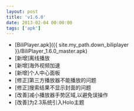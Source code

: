 ```yaml
---
layout: post
title: 'v1.6.0'
date: 2013-02-04 00:00:00
tags: ['apk']
---
```

- [BiliPlayer.apk]({{ site.my_path.down_biliplayer }}/BiliPlayer_1.6.0_master.apk) <br />
- \[新增\]离线播放 <br />
- \[新增\]海外视频加速 <br />
- \[新增\]个人中心面板 <br />
- \[修正\]第三方播放器不能播放的问题 <br />
- \[修正\]搜索结果不显示封面的问题 <br />
- \[改善\]减小播放器手势区域,以避免误操作 <br />
- \[改善\]为2.3系统引入Holo主题 <br />


